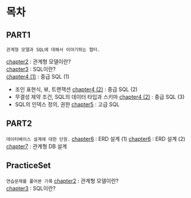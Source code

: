 # 목차

## PART1
`관계형 모델과 SQL에 대해서 이야기하는 챕터.` 

[chapter2](./PART1/chapter2.md) : 관계형 모델이란?  
[chapter3](./PART1/chapter3.md) : SQL이란?  
[chapter4 (1)](./PART1/chapter4_1.md) : 중급 SQL (1)  
 - 조인 표현식, 뷰, 트랜잭션
[chapter4 (2)](./PART1/chapter4_2.md) : 중급 SQL (2)  
 - 무결성 제약 조건, SQL의 데이터 타입과 스키마
[chapter4 (2)](./PART1/chapter4_3.md) : 중급 SQL (3)  
 - SQL의 인덱스 정의, 권한
[chapter5](./PART1/chapter5.md) : 고급 SQL

## PART2
`데이터베이스 설계에 대한 단원.` 
[chapter6](./PART2/chapter6_1.md) : ERD 설계 (1)
[chapter6](./PART2/chapter6_2.md) : ERD 설계 (2)
[chapter7](./PART2/chapter7.md) : 관계형 DB 설계

## PracticeSet
`연습문제를 풀어본 기록`
[chapter2](./PracticeSet/chapter2.md) : 관계형 모델이란?  
[chapter3](./PracticeSet/chapter3.md) : SQL이란?
